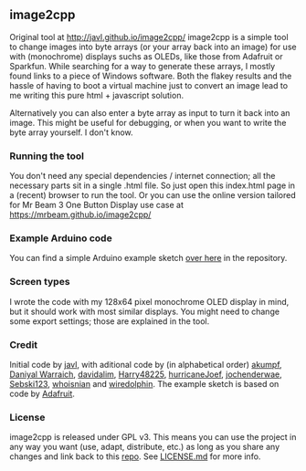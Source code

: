 ## image2cpp

Original tool at http://javl.github.io/image2cpp/
image2cpp is a simple tool to change images into byte arrays (or your array back into an image) for use with (monochrome) displays suchs as OLEDs, like those from Adafruit or Sparkfun. While searching for a way to generate these arrays, I mostly found links to a piece of Windows software. Both the flakey results and the hassle of having to boot a virtual machine just to convert an image lead to me writing this pure html + javascript solution.

Alternatively you can also enter a byte array as input to turn it back into an image. This might be useful for debugging, or when you want to write the byte array yourself. I don't know.

### Running the tool
You don't need any special dependencies / internet connection; all the necessary parts sit in a single .html file. So just open this index.html page in a (recent) browser to run the tool.
Or you can use the online version tailored for Mr Beam 3 One Button Display use case at https://mrbeam.github.io/image2cpp/

### Example Arduino code
You can find a simple Arduino example sketch [over here](https://github.com/mrbeam/image2cpp/blob/master/oled_example/oled_example.ino) in the repository.

### Screen types
I wrote the code with my 128x64 pixel monochrome OLED display in mind, but it should work with most similar displays. You might need to change some export settings; those are explained in the tool.

### Credit
Initial code by [javl](https://github.com/javl), with aditional code by (in alphabetical order) [akumpf](https://github.com/akumpf), [Daniyal Warraich](https://github.com/Daniyal-Warraich), [davidalim](https://github.com/davidalim), [Harry48225](https://github.com/harry48225), [hurricaneJoef](https://github.com/hurricaneJoef), [jochenderwae](https://github.com/jochenderwae), [Sebski123](https://github.com/Sebski123), [whoisnian](https://github.com/whoisnian) and [wiredolphin](https://github.com/wiredolphin).
The example sketch is based on code by [Adafruit](https://github.com/adafruit).

### License
image2cpp is released under GPL v3. This means you can use the project in any way you want (use, adapt, distribute, etc.) as long as you share any changes and link back to this [repo](https://github.com/javl/image2cpp/). See [LICENSE.md](https://github.com/mrbeam/image2cpp/blob/master/LICENSE.md) for more info.
